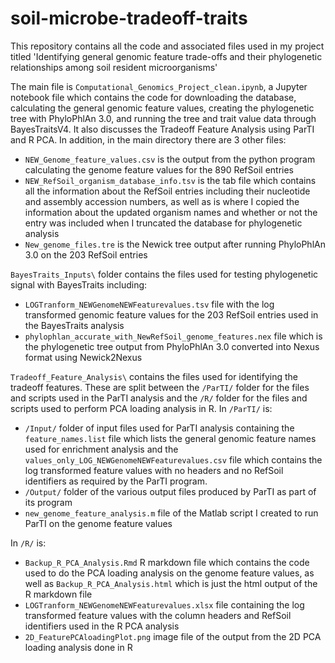 # soil-microbe-tradeoff-traits

This repository contains all the code and associated files used in my project titled 'Identifying general genomic feature trade-offs and their phylogenetic relationships among soil resident microorganisms'

The main file is `Computational_Genomics_Project_clean.ipynb`, a Jupyter notebook file which contains the code for downloading the database, calculating the general genomic feature values, creating the phylogenetic tree with PhyloPhlAn 3.0, and running the tree and trait value data through BayesTraitsV4. It also discusses the Tradeoff Feature Analysis using ParTI and R PCA. In addition, in the main directory there are 3 other files:
* `NEW_Genome_feature_values.csv` is the output from the python program calculating the genome feature values for the 890 RefSoil entries
* `NEW_RefSoil_organism_database_info.tsv` is the tab file which contains all the information about the RefSoil entries including their nucleotide and assembly accession numbers, as well as is where I copied the information about the updated organism names and whether or not the entry was included when I truncated the database for phylogenetic analysis
* `New_genome_files.tre` is the Newick tree output after running PhyloPhlAn 3.0 on the 203 RefSoil entries

`BayesTraits_Inputs\` folder contains the files used for testing phylogenetic signal with BayesTraits including:
* `LOGTranform_NEWGenomeNEWFeaturevalues.tsv` file with the log transformed genomic feature values for the 203 RefSoil entries used in the BayesTraits analysis
* `phylophlan_accurate_with_NewRefSoil_genome_features.nex` file which is the phylogenetic tree output from PhyloPhlAn 3.0 converted into Nexus format using Newick2Nexus

`Tradeoff_Feature_Analysis\` contains the files used for identifying the tradeoff features. These are split between the `/ParTI/` folder for the files and scripts used in the ParTI analysis and the `/R/` folder for the files and scripts used to perform PCA loading analysis in R.
  In `/ParTI/` is:
  * `/Input/` folder of input files used for ParTI analysis containing the `feature_names.list` file which lists the general genomic feature names used for enrichment analysis and the `values_only_LOG_NEWGenomeNEWFeaturevalues.csv` file which contains the log transformed feature values with no headers and no RefSoil identifiers as required by the ParTI program.
  * `/Output/` folder of the various output files produced by ParTI as part of its program
  * `new_genome_feature_analysis.m` file of the Matlab script I created to run ParTI on the genome feature values

  In `/R/` is:
  * `Backup_R_PCA_Analysis.Rmd` R markdown file which contains the code used to do the PCA loading analysis on the genome feature values, as well as `Backup_R_PCA_Analysis.html` which is just the html output of the R markdown file
  * `LOGTranform_NEWGenomeNEWFeaturevalues.xlsx` file containing the log transformed feature values with the column headers and RefSoil identifiers used in the R PCA analysis
  * `2D_FeaturePCAloadingPlot.png` image file of the output from the 2D PCA loading analysis done in R
    

